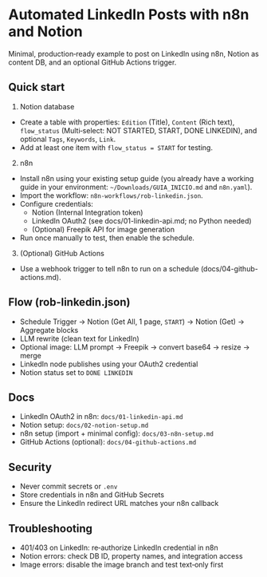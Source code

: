 # Automated LinkedIn Posts with n8n and Notion

Minimal, production‑ready example to post on LinkedIn using n8n, Notion as content DB, and an optional GitHub Actions trigger.

## Quick start

1) Notion database
- Create a table with properties: `Edition` (Title), `Content` (Rich text), `flow_status` (Multi‑select: NOT STARTED, START, DONE LINKEDIN), and optional `Tags`, `Keywords`, `Link`.
- Add at least one item with `flow_status = START` for testing.

2) n8n
- Install n8n using your existing setup guide (you already have a working guide in your environment: `~/Downloads/GUIA_INICIO.md` and `n8n.yaml`).
- Import the workflow: `n8n-workflows/rob-linkedin.json`.
- Configure credentials:
  - Notion (Internal Integration token)
  - LinkedIn OAuth2 (see docs/01-linkedin-api.md; no Python needed)
  - (Optional) Freepik API for image generation
- Run once manually to test, then enable the schedule.

3) (Optional) GitHub Actions
- Use a webhook trigger to tell n8n to run on a schedule (docs/04-github-actions.md).

## Flow (rob-linkedin.json)
- Schedule Trigger → Notion (Get All, 1 page, `START`) → Notion (Get) → Aggregate blocks
- LLM rewrite (clean text for LinkedIn)
- Optional image: LLM prompt → Freepik → convert base64 → resize → merge
- LinkedIn node publishes using your OAuth2 credential
- Notion status set to `DONE LINKEDIN`

## Docs
- LinkedIn OAuth2 in n8n: `docs/01-linkedin-api.md`
- Notion setup: `docs/02-notion-setup.md`
- n8n setup (import + minimal config): `docs/03-n8n-setup.md`
- GitHub Actions (optional): `docs/04-github-actions.md`

## Security
- Never commit secrets or `.env`
- Store credentials in n8n and GitHub Secrets
- Ensure the LinkedIn redirect URL matches your n8n callback

## Troubleshooting
- 401/403 on LinkedIn: re‑authorize LinkedIn credential in n8n
- Notion errors: check DB ID, property names, and integration access
- Image errors: disable the image branch and test text‑only first

